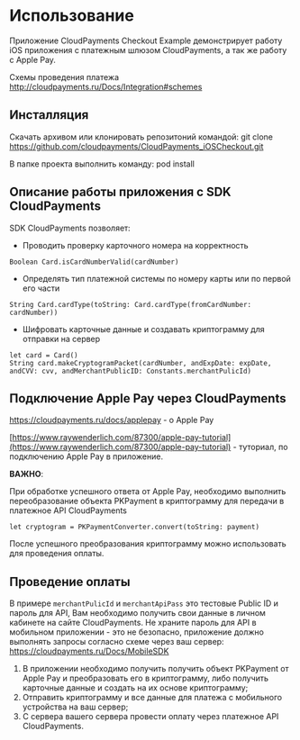# Использование  

Приложение CloudPayments Checkout Example демонстрирует работу iOS приложения с платежным шлюзом CloudPayments, а так же работу с Apple Pay.

Схемы проведения платежа http://cloudpayments.ru/Docs/Integration#schemes

## Инсталляция

Скачать архивом или клонировать репозитоний командой:
git clone https://github.com/cloudpayments/CloudPayments_iOSCheckout.git

В папке проекта выполнить команду:
pod install 

## Описание работы приложения с SDK CloudPayments

SDK CloudPayments позволяет:

* Проводить проверку карточного номера на корректность

```
Boolean Card.isCardNumberValid(cardNumber)

```

* Определять тип платежной системы по номеру карты или по первой его части

```
String Card.cardType(toString: Card.cardType(fromCardNumber: cardNumber))

```

* Шифровать карточные данные и создавать криптограмму для отправки на сервер

```
let card = Card()
String card.makeCryptogramPacket(cardNumber, andExpDate: expDate, andCVV: cvv, andMerchantPublicID: Constants.merchantPulicId)

```
## Подключение Apple Pay через CloudPayments

https://cloudpayments.ru/docs/applepay - о Apple Pay

[https://www.raywenderlich.com/87300/apple-pay-tutorial](https://www.raywenderlich.com/87300/apple-pay-tutorial) \- туториал, по подключению Apple Pay в приложение.

**ВАЖНО**:

При обработке успешного ответа от Apple Pay, необходимо выполнить переобразование объекта PKPayment в криптограмму для передачи в платежное API CloudPayments

```
let cryptogram = PKPaymentConverter.convert(toString: payment) 
```
После успешного преобразования криптограмму можно использовать для проведения оплаты.

## Проведение оплаты

В примере `merchantPulicId` и `merchantApiPass` это тестовые Public ID и пароль для API, Вам необходимо получить свои данные в личном кабинете на сайте CloudPayments.
Не храните пароль для API в мобильном приложении - это не безопасно, приложение должно выполнять запросы согласно схеме через ваш сервер: https://cloudpayments.ru/Docs/MobileSDK

1) В приложении необходимо получить получить объект PKPayment от Apple Pay и преобразовать его в криптограмму, либо  получить карточные данные и создать на их основе криптограмму;
2) Отправить криптограмму и все данные для платежа с мобильного устройства на ваш сервер; 
3) С сервера вашего сервера провести оплату через платежное API CloudPayments.
